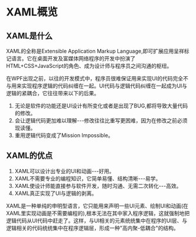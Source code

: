 # XAML概览

## XAML是什么

XAML的全称是Extensible Application Markup Language,即可扩展应用呈祥标记语言。它在桌面开发及富媒体网络程序的开发中扮演了HTML+CSS+JavaScript的角色、成为设计师与程序员之间沟通的枢纽。

在WPF出现之前，以往的开发模式中，程序员很难保证用来实现UI的代码完全不与用来实现程序逻辑的代码纠缠在一起。UI代码与逻辑代码纠缠在一起成为UI与逻辑的紧耦合，它往往带来以下的后果。

1. 无论是软件的功能还是UI设计有所变化或者是出现了BUG,都将导致大量代码的修改。
2. 会让逻辑代码更加难以理解---修改往往比重写更困难，因为在修改之前必须现读懂。
3. 重用逻辑代码变成了Mission Impossible。

## XAML的优点

1. XAML可以设计出专业的UI和动画---好用。
2. XAML不需要专业的编程知识，它简单易懂、结构清晰---易学。
3. XAML使设计师能直接参与软件开发，随时沟通、无需二次转化---高效。
4. XAML真正实现了UI与逻辑的剥离。

XAML是一种单纯的申明型语言，它只能用来声明一些UI元素、绘制UI和动画(在XAML里实现动画是不需要编程的),根本无法在其中家入程序逻辑，这就强制地把逻辑代码从UI代码中赶走了。这样，与UI相关的元素统统集中在程序的UI层、与逻辑相关的代码统统集中在程序逻辑层，形成一种"高内聚-低耦合"的结构。

